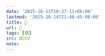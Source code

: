 ```yaml
---
date: '2025-10-13T10:27:11+08:00'
lastmod: '2025-10-14T21:46:45-08:00'
title: 􂷫
url: 􂷫
tags: [樠]
src: DCCV
note:
---
```

